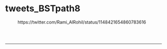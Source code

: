 # tweets_BSTpath8


<figure class="wp-block-embed-twitter wp-block-embed is-type-rich">
<div class="wp-block-embed__wrapper">
https://twitter.com/Rami_AlRohil/status/1148421654860783616</div></figure>
<br>
<br>
<hr>
